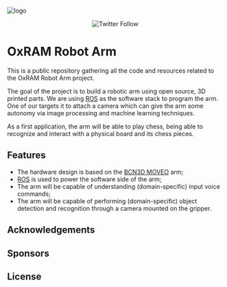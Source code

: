 ![logo](https://user-images.githubusercontent.com/6771224/141656663-96ae20bf-9eaf-4808-b145-5f7c027ac39d.png)

<p align="center">
    <img alt="Twitter Follow" src="https://img.shields.io/twitter/follow/ox3dp?style=social">
</p>

# OxRAM Robot Arm

This is a public repository gathering all the code and resources related to the OxRAM Robot Arm project.

The goal of the project is to build a robotic arm using open source, 3D printed parts. We are using [ROS](https://www.ros.org/) as the software stack to program the arm. One of our targets it to attach a camera which can give the arm some autonomy via image processing and machine learning techniques.

As a first application, the arm will be able to play chess, being able to recognize and interact with a physical board and its chess pieces.

## Features

- The hardware design is based on the [BCN3D MOVEO](https://www.bcn3d.com/bcn3d-moveo-the-future-of-learning/) arm;
- [ROS](https://www.ros.org/) is used to power the software side of the arm;
- The arm will be capable of understanding (domain-specific) input voice commands;
- The arm will be capable of performing (domain-specific) object detection and recognition through a camera mounted on the gripper.

## Acknowledgements

## Sponsors

## License
